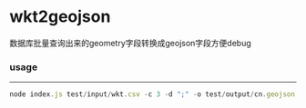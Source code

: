# wkt2geojson
数据库批量查询出来的geometry字段转换成geojson字段方便debug

### usage
--------

``` js
node index.js test/input/wkt.csv -c 3 -d ";" -o test/output/cn.geojson
```

